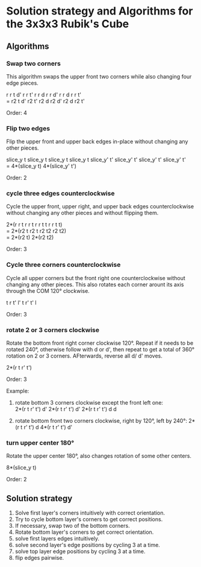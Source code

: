 # Solution strategy and Algorithms for the 3x3x3 Rubik's Cube

## Algorithms

### Swap two corners

This algorithm swaps the upper front two corners while also changing four edge pieces.

r r t d' r r t' r r d r r d' r r d r r t'  
= r2 t d' r2 t' r2 d r2 d' r2 d r2 t'

Order: 4

### Flip two edges

Flip the upper front and upper back edges in-place without changing any other pieces.

slice_y t slice_y t slice_y t slice_y t slice_y' t' slice_y' t' slice_y' t' slice_y' t'  
= 4*(slice_y t) 4*(slice_y' t')

Order: 2

### cycle three edges counterclockwise

Cycle the upper front, upper right, and upper back edges counterclockwise without changing any other pieces and without flipping them.

2*(r r t r r t r r t t r r t t)  
= 2*(r2 t r2 t r2 t2 r2 t2)  
= 2*(r2 t) 2*(r2 t2)

Order: 3

### Cycle three corners counterclockwise

Cycle all upper corners but the front right one counterclockwise without changing any other pieces. This also rotates each corner arount its axis through the COM 120° clockwise.

t r t' l' t r' t' l

Order: 3

### rotate 2 or 3 corners clockwise

Rotate the bottom front right corner clockwise 120°. Repeat if it needs to be rotated 240°, otherwise follow with d or d', then repeat to get a total of 360° rotation on 2 or 3 corners. AFterwards, reverse all d/ d' moves.

2*(r t r' t')

Order: 3

Example:

1. rotate bottom 3 corners clockwise except the front left one:  
2*(r t r' t') d' 2*(r t r' t') d' 2*(r t r' t') d d

2. rotate bottom front two corners clockwise, right by 120°, left by 240°:
2*(r t r' t') d 4*(r t r' t') d'

### turn upper center 180°

Rotate the upper center 180°, also changes rotation of some other centers.

8*(slice_y t)

Order: 2

## Solution strategy
1. Solve first layer's corners intuitively with correct orientation.
2. Try to cycle bottom layer's corners to get correct positions.
3. If necessary, swap two of the bottom corners.
4. Rotate bottom layer's corners to get correct orientation.
5. solve first layers edges intuitively.
6. solve second layer's edge positions by cycling 3 at a time.
7. solve top layer edge positions by cycling 3 at a time.
8. flip edges pairwise.
